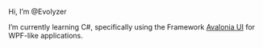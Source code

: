 Hi, I’m @Evolyzer

I’m currently learning C#, specifically using the Framework [Avalonia UI](https://avaloniaui.net/) for WPF-like applications.
